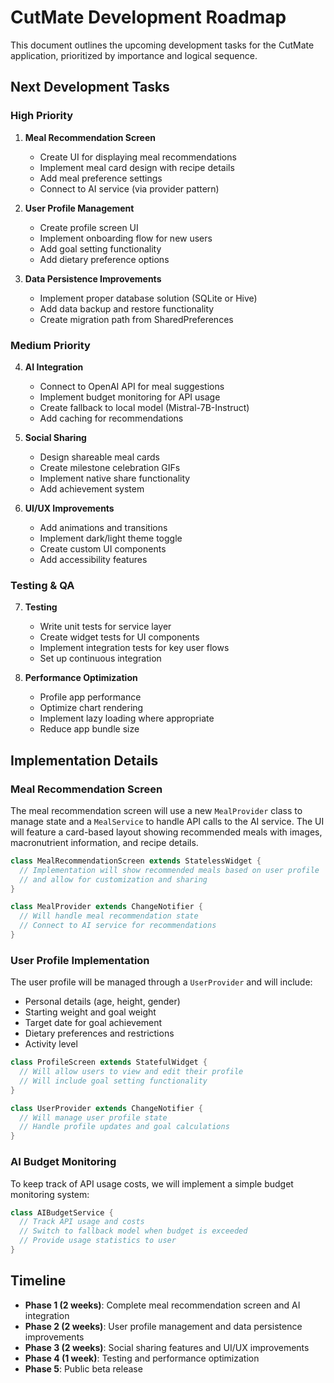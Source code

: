 # CutMate Development Roadmap

This document outlines the upcoming development tasks for the CutMate application, prioritized by importance and logical sequence.

## Next Development Tasks

### High Priority

1. **Meal Recommendation Screen**
   - Create UI for displaying meal recommendations
   - Implement meal card design with recipe details
   - Add meal preference settings
   - Connect to AI service (via provider pattern)

2. **User Profile Management**
   - Create profile screen UI
   - Implement onboarding flow for new users
   - Add goal setting functionality
   - Add dietary preference options

3. **Data Persistence Improvements**
   - Implement proper database solution (SQLite or Hive)
   - Add data backup and restore functionality
   - Create migration path from SharedPreferences

### Medium Priority

4. **AI Integration**
   - Connect to OpenAI API for meal suggestions
   - Implement budget monitoring for API usage
   - Create fallback to local model (Mistral-7B-Instruct)
   - Add caching for recommendations

5. **Social Sharing**
   - Design shareable meal cards
   - Create milestone celebration GIFs
   - Implement native share functionality
   - Add achievement system

6. **UI/UX Improvements**
   - Add animations and transitions
   - Implement dark/light theme toggle
   - Create custom UI components
   - Add accessibility features

### Testing & QA

7. **Testing**
   - Write unit tests for service layer
   - Create widget tests for UI components
   - Implement integration tests for key user flows
   - Set up continuous integration

8. **Performance Optimization**
   - Profile app performance
   - Optimize chart rendering
   - Implement lazy loading where appropriate
   - Reduce app bundle size

## Implementation Details

### Meal Recommendation Screen

The meal recommendation screen will use a new `MealProvider` class to manage state and a `MealService` to handle API calls to the AI service. The UI will feature a card-based layout showing recommended meals with images, macronutrient information, and recipe details.

```dart
class MealRecommendationScreen extends StatelessWidget {
  // Implementation will show recommended meals based on user profile
  // and allow for customization and sharing
}

class MealProvider extends ChangeNotifier {
  // Will handle meal recommendation state
  // Connect to AI service for recommendations
}
```

### User Profile Implementation

The user profile will be managed through a `UserProvider` and will include:

- Personal details (age, height, gender)
- Starting weight and goal weight
- Target date for goal achievement
- Dietary preferences and restrictions
- Activity level

```dart
class ProfileScreen extends StatefulWidget {
  // Will allow users to view and edit their profile
  // Will include goal setting functionality
}

class UserProvider extends ChangeNotifier {
  // Will manage user profile state
  // Handle profile updates and goal calculations
}
```

### AI Budget Monitoring

To keep track of API usage costs, we will implement a simple budget monitoring system:

```dart
class AIBudgetService {
  // Track API usage and costs
  // Switch to fallback model when budget is exceeded
  // Provide usage statistics to user
}
```

## Timeline

- **Phase 1 (2 weeks)**: Complete meal recommendation screen and AI integration
- **Phase 2 (2 weeks)**: User profile management and data persistence improvements
- **Phase 3 (2 weeks)**: Social sharing features and UI/UX improvements
- **Phase 4 (1 week)**: Testing and performance optimization
- **Phase 5**: Public beta release
